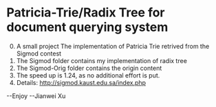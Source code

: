 Patricia-Trie/Radix Tree for document querying system
=======================================================


0. A small project The implementation of Patricia Trie retrived from the Sigmod contest
1. The Sigmod folder contains my implementation of radix tree
2. The Sigmod-Orig folder contains the origin content
3. The speed up is 1.24, as no additional effort is put.
4. Details: http://sigmod.kaust.edu.sa/index.php

--Enjoy
--Jianwei Xu

